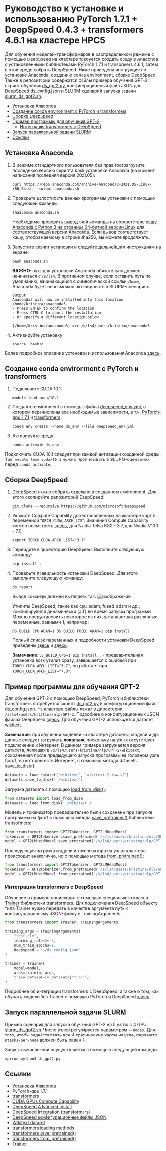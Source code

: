 # Руководство к установке и использованию PyTorch 1.7.1 + DeepSpeed 0.4.3 + transformers 4.6.1 на кластере HPC5

Для обучения моделей-трансформеров в распределенном режиме с помощью DeepSpeed на кластере требуется создать среду в Anaconda с установленными библиотеками PyTorch 1.7.1 и transormers 4.6.1, затем в этой среде собрать DeepSpeed. Ниже приведена инструкция по установке Anaconda, созданию conda environment, сборке DeepSpeed. Также в репозитории содержатся файлы примера обучения GPT-2: скрипт обучения [ds_gpt2.py](ds_gpt2.py), конфигурационный файл JSON для DeepSpeed [ds_config.json](ds_config.json) и SLURM-сценарий запуска задачи [slurm_ds_gpt2.sh](slurm_ds_gpt2.sh).

 - [Установка Anaconda](#установка-anaconda) 
 - [Создание conda environment с PyTorch и transformers](#создание-conda-environment-с-pytorch-и-transformers)
 - [Сборка DeepSpeed](#сборка-deepspeed)
 - [Пример программы для обучения GPT-2](#пример-программы-для-обучения-gpt-2)
    - [Интеграция transformers с DeepSpeed](#интеграция-transformers-с-deepspeed)
 - [Запуск параллельной задачи SLURM](#запуск-параллельной-задачи-slurm)
 - [Ссылки](#ссылки)

## Установка Anaconda
  1. В режиме стандартного пользователя без прав root загрузите последнюю версию скрипта bash установки Anaconda (на момент написания последняя версия 2021.05): 
 
     ```
     curl https://repo.anaconda.com/archive/Anaconda3-2021.05-Linux-x86_64.sh --output anaconda.sh
      ```
  2. Проверьте целостность данных программы установки с помощью следующей команды:

     ```
     sha256sum anaconda.sh
     ```
     Необходимо проверить вывод этой команды на соответствие [хэшу Anaconda с Python 3 на странице 64-битной версии Linux](https://docs.anaconda.com/anaconda/install/hashes/lin-3-64/) для соответствующей версии Anaconda. Если вывод соответствует хэшу, отображаемому в строке sha256, вы можете продолжать.
     
  3. Запустите скрипт установки и следуйте дальнейшим инструкциям на экране:
     
     ```
     bash anaconda.sh
     ```
     **ВАЖНО**: путь для установки Anaconda обязательно должен начинаться с ```/s/ls4```. В противном случае, если оставить путь по умолчанию, начинающийся с символической ссылки  ```/home```, Anaconda будет невозможно активировать в SLURM-сценариях.
     
     ```
     Output
     Anaconda3 will now be installed into this location:
     /home/kristina/anaconda3
     - Press ENTER to confirm the location
     - Press CTRL-C to abort the installation
     - Or specify a different location below

     [/home/kristina/anaconda3] >>> /s/ls4/users/kristina/anaconda3
      ```
  4. Активируйте установку:
     
     ```
     source .bashrc
     ```
  Более подробное описание установки и использования Anaconda [здесь](https://www.digitalocean.com/community/tutorials/how-to-install-the-anaconda-python-distribution-on-ubuntu-20-04-ru).
## Создание conda environment с PyTorch и transformers
   1. Подключите CUDA 10.1:
      
      ```
      module load cuda/10.1
      ```
      
   2. Создайте environment с помощью файла [deepspeed_env.yml](./deepspeed_env.yml), в котором перечислены все необходимые зависимости, в т.ч. [PyTorch-gpu 1.7.1](https://anaconda.org/conda-forge/pytorch-gpu/files)  и [transformers](https://huggingface.co/transformers/master/index.html):
      
      ```
      conda env create --name ds_env --file deepspeed_env.yml
      ```
   3. Активируйте среду:

      ```
      conda activate ds_env
      ```
   Подключать CUDA 10.1 следует при каждой активации созданной среды. Так, ```module load cuda/10.1``` нужно прописывать в SLURM-сценариях перед ```conda activate```.
      
## Сборка DeepSpeed
   1. DeepSpeed нужно собрать отдельно в созданном environment. Для этого скопируйте репозиторий DeepSpeed:
      
      ```shell
      git clone --recursive https://github.com/microsoft/DeepSpeed
      ```
   2. Укажите Compute Capability для установленных на кластере карт в переменной ```TORCH_CUDA_ARCH_LIST```. Значения Compute Capability можно посмотреть [здесь](https://developer.nvidia.com/cuda-gpus#compute), для Nvidia Telsa K80 - 3.7, для Nvidia V100 - 7.0.
   
      ```
      export TORCH_CUDA_ARCH_LIST="3.7"
      ```
  3. Перейдите в директорию DeepSpeed. Выполните следующую команду:
  
     ```
     pip install .
     ```
  4. Проверьте правильность установки DeepSpeed. Для этого выполните следующую команду:
     
     ```
     ds_report
     ```  
     Вывод команды должен выглядеть так:
     ![изображение](https://user-images.githubusercontent.com/64375679/125061956-8c73c880-e0b6-11eb-927a-02b48c54ade4.png)
     
     Утилиты DeepSpeed, такие как cpu_adam, fused_adam и др., компилируются динамически (JIT) во время запуска программы. Можно предустановить некоторые из них, устанавливая различные переменные, равными 1, например:
     
     ```
     DS_BUILD_CPU_ADAM=1 DS_BUILD_FUSED_ADAM=1 pip install .
     ```
     Полный список переменных и подробности установки DeepSpeed приведены [здесь](https://www.deepspeed.ai/tutorials/advanced-install/) и [здесь](https://huggingface.co/transformers/master/main_classes/deepspeed.html). 
     
     **Замечание**: ```DS_BUILD_OPS=1 pip install .``` - предварительная установка всех утилит сразу, завершается с ошибкой при ```TORCH_CUDA_ARCH_LIST="3.7"```, но работает при ```TORCH_CUDA_ARCH_LIST="7.0"```.

## Пример программы для обучения GPT-2

Для обучения GPT-2 с помощью DeepSpeed, PyTorch и библиотеки transformers потребуется скрипт [ds_gpt2.py](ds_gpt2.py) и конфигурационный файл [ds_config.json](ds_config.json). На кластере файлы лежат в директории ```/s/ls4/users/kristina/nlp/GPT-2```. Подробнее о конфигурационных JSON файлах DeepSpeed [здесь](https://www.deepspeed.ai/docs/config-json/). Для обучения GPT-2 используется датасет [wikitext](https://huggingface.co/datasets/wikitext).

**Замечание**: при обучении моделей на кластере датасеты, модели и др. данные следует загружать **локально**, поскольку на узлах отсутствует подключение к Интернет. В данном примере загружается версия датасета, лежащая в ```/s/ls4/users/kristina/nlp/GPT-2/wikitext```, сохраненная после предыдущего запуска программы на головном узле fjord1, на котором есть Интернет, с помощью метода datasets [save_to_disk()](https://huggingface.co/docs/datasets/package_reference/loading_methods.html#datasets.load_dataset):

```python
datasets = load_dataset('wikitext', 'wikitext-2-raw-v1')
datasets.save_to_disk('./wikitext')
```
Загрузка датасета с помощью [load_from_disk()](https://huggingface.co/docs/datasets/package_reference/loading_methods.html#datasets.load_dataset):

```python
from datasets import load_from_disk
datasets = load_from_disk('./wikitext')
```

Модель и токенизатор предварительно были сохранены при запуске программы на fjord1 с помощью метода [save_pretrained()](https://huggingface.co/transformers/main_classes/model.html#transformers.PreTrainedModel.save_pretrained) библиотеки transofmers:

```python
from transformers import GPT2Tokenizer, GPT2LMHeadModel
tokenizer = GPT2Tokenizer.save_pretrained('/s/ls4/users/kristina/nlp/GPT-2/distgpt2-tokenizer/')
model = GPT2LMHeadModel.save_pretrained('/s/ls4/users/kristina/nlp/GPT-2/distgpt2')
```
Последующая загрузка модели и токенизатора на узлах кластера происходит аналогично, но с помощью метода [from_pretrained()](https://huggingface.co/transformers/main_classes/configuration.html#transformers.PretrainedConfig.from_pretrained):

```python
from transformers import GPT2Tokenizer, GPT2LMHeadModel
tokenizer = GPT2Tokenizer.from_pretrained('/s/ls4/users/kristina/nlp/GPT-2/distgpt2-tokenizer/')
model = GPT2LMHeadModel.from_pretrained('/s/ls4/users/kristina/nlp/GPT-2/distgpt2')
```

### Интеграция transformers с DeepSpeed

Обучение в примере происходит с помощью специального класса [Trainer](https://huggingface.co/transformers/main_classes/trainer.html) библиотеки transformers. Для подключения DeepSpeed объекту типа Trainer нужно передать в качестве аргумента путь к конфигурационному JSON-файлу в TrainingArguments:

```python
from transformers import Trainer, TrainingArguments

training_args = TrainingArguments(
    "test-clm",
    learning_rate=2e-5,
    num_train_epochs=1,
    deepspeed = "./ds_config.json"
)

trainer = Trainer(
    model=model,
    args=training_args,
    train_dataset=lm_datasets["train"],
)
```

Подробнее об интеграции transformers с DeepSpeed, а также о том, как обучать модели без Trainer с помощью PyTorch и DeepSpeed [здесь](https://huggingface.co/transformers/master/main_classes/deepspeed.html).

## Запуск параллельной задачи SLURM

Пример сценария для запуска обучения GPT-2 на 5 узлах с 4 GPU: [slurm_ds_gpt2.sh](slurm_ds_gpt2.sh).
Число узлов регулируется параметром ```--nodes```. Для того, чтобы задействовать все 4 графические карты на узле, параметр ```ntasks-per-node``` должен быть равен 4.

Запуск вычисленний осуществляется с помощью следующей команды:

```
mpirun python3 ds_gpt2.py
```

## Ссылки
- [Установка Anaconda](https://www.digitalocean.com/community/tutorials/how-to-install-the-anaconda-python-distribution-on-ubuntu-20-04-ru)
- [PyTorch-gpu 1.7.1](https://anaconda.org/conda-forge/pytorch-gpu/files)
- [transformers](https://huggingface.co/transformers/master/index.html)
- [CUDA GPUs Compute Capability](https://developer.nvidia.com/cuda-gpus#compute)
- [DeepSpeed Advanced Install](https://www.deepspeed.ai/tutorials/advanced-install/)
- [DeepSpeed Integration (transformers)](https://huggingface.co/transformers/master/main_classes/deepspeed.html)
- [DeepSpeed конфигурационные файлы JSON](https://www.deepspeed.ai/docs/config-json/)
- [Wikitext dataset](https://huggingface.co/datasets/wikitext)
- [transformers loading methods](https://huggingface.co/docs/datasets/package_reference/loading_methods.html#datasets.load_dataset)
- [transformers save_pretrained()](https://huggingface.co/transformers/main_classes/model.html#transformers.PreTrainedModel.save_pretrained)
- [transformers from_pretrained()](https://huggingface.co/transformers/main_classes/configuration.html#transformers.PretrainedConfig.from_pretrained)
- [Trainer](https://huggingface.co/transformers/main_classes/trainer.html)


